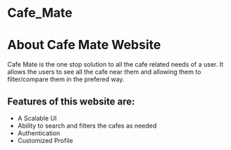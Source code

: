 # Cafe_Mate

<h1>About Cafe Mate Website</h1>
<p>Cafe Mate is the one stop solution to all the cafe related needs of a user. It allows the users to see all the cafe near them and allowing them to filter/compare them in the prefered way.</p>
<h2>Features of this website are:</h2>
<ul>
    <li>A Scalable UI</li>
    <li>Ability to search and filters the cafes as needed</li>
    <li>Authentication</li>
    <li>Customized Profile</li>
</ul>